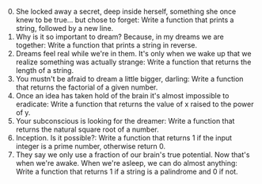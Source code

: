 0. She locked away a secret, deep inside herself, something she once knew to be true... but chose to forget: Write a function that prints a string, followed by a new line.
1. Why is it so important to dream? Because, in my dreams we are together: Write a function that prints a string in reverse.
2. Dreams feel real while we're in them. It's only when we wake up that we realize something was actually strange: Write a function that returns the length of a string.
3. You mustn't be afraid to dream a little bigger, darling: Write a function that returns the factorial of a given number.
4. Once an idea has taken hold of the brain it's almost impossible to eradicate: Write a function that returns the value of x raised to the power of y.
5. Your subconscious is looking for the dreamer: Write a function that returns the natural square root of a number.
6. Inception. Is it possible?: Write a function that returns 1 if the input integer is a prime number, otherwise return 0.
7. They say we only use a fraction of our brain's true potential. Now that's when we're awake. When we're asleep, we can do almost anything: Write a function that returns 1 if a string is a palindrome and 0 if not.
